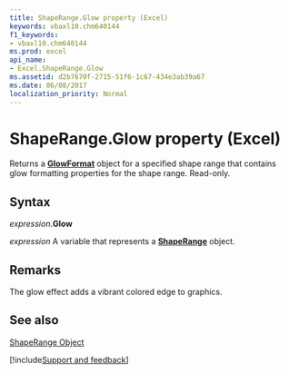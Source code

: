 ```yaml
---
title: ShapeRange.Glow property (Excel)
keywords: vbaxl10.chm640144
f1_keywords:
- vbaxl10.chm640144
ms.prod: excel
api_name:
- Excel.ShapeRange.Glow
ms.assetid: d2b7670f-2715-51f6-1c67-434e3ab39a67
ms.date: 06/08/2017
localization_priority: Normal
---
```



# ShapeRange.Glow property (Excel)

Returns a **[GlowFormat](Office.GlowFormat.md)** object for a specified shape range that contains glow formatting properties for the shape range. Read-only.


## Syntax

_expression_.**Glow**

_expression_ A variable that represents a **[ShapeRange](Excel.shaperange.md)** object.


## Remarks

The glow effect adds a vibrant colored edge to graphics.


## See also


[ShapeRange Object](Excel.ShapeRange.md)

[!include[Support and feedback](~/includes/feedback-boilerplate.md)]